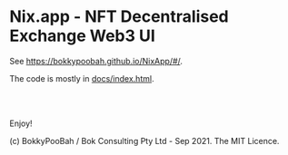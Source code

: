 # Nix.app - NFT Decentralised Exchange Web3 UI

See https://bokkypoobah.github.io/NixApp/#/.

The code is mostly in [docs/index.html](docs/index.html).

<br />

<br />

Enjoy!

(c) BokkyPooBah / Bok Consulting Pty Ltd - Sep 2021. The MIT Licence.
